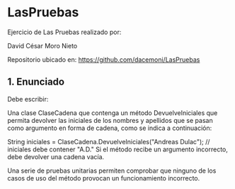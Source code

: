 # LasPruebas
Ejercicio de Las Pruebas realizado por:

David César Moro Nieto 

Repositorio ubicado en: https://github.com/dacemoni/LasPruebas

## 1. Enunciado
Debe escribir:

Una clase ClaseCadena que contenga un método DevuelveIniciales que permita devolver las iniciales de los nombres y apellidos que se pasan como argumento en forma de cadena, como se indica a continuación:

String iniciales = ClaseCadena.DevuelveIniciales("Andreas Dulac"); 
// iniciales debe contener "A.D." 
Si el método recibe un argumento incorrecto, debe devolver una cadena vacía.

Una serie de pruebas unitarias permiten comprobar que ninguno de los casos de uso del método provocan un funcionamiento incorrecto.

